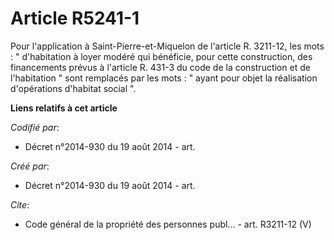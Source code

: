 # Article R5241-1

Pour l'application à Saint-Pierre-et-Miquelon de l'article R. 3211-12, les mots : " d'habitation à loyer modéré qui
bénéficie, pour cette construction, des financements prévus à l'article R. 431-3 du code de la construction et de
l'habitation " sont remplacés par les mots : " ayant pour objet la réalisation d'opérations d'habitat social ".

**Liens relatifs à cet article**

_Codifié par_:

  - Décret n°2014-930 du 19 août 2014 - art.

_Créé par_:

  - Décret n°2014-930 du 19 août 2014 - art.

_Cite_:

  - Code général de la propriété des personnes publ... - art. R3211-12 (V)
